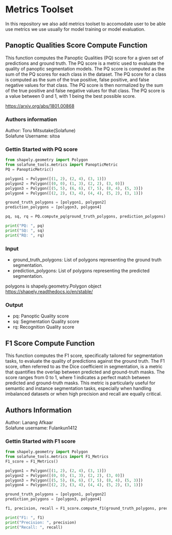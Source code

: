# Metrics Toolset

In this repository we also add metrics toolset to accomodate user to be able use metrics we use usually for model training or model evaluation.

## Panoptic Qualities Score Compute Function

This function computes the Panoptic Qualities (PQ) score for a given set of predictions and ground truth. The PQ score is a metric used to evaluate the quality of panoptic segmentation models. The PQ score is computed as the sum of the PQ scores for each class in the dataset. The PQ score for a class is computed as the sum of the true positive, false positive, and false negative values for that class. The PQ score is then normalized by the sum of the true positive and false negative values for that class. The PQ score is a value between 0 and 1, with 1 being the best possible score.

https://arxiv.org/abs/1801.00868

### Authors information

Author: Toru Mitsutake(Solafune) \
Solafune Username: sitoa

### Gettin Started with PQ score

```python
from shapely.geometry import Polygon
from solafune_tools.metrics import PanopticMetric
PQ = PanopticMetric()

polygon1 = Polygon([(1, 2), (2, 4), (3, 1)])
polygon2 = Polygon([(0, 0), (1, 3), (2, 2), (3, 0)])
polygon3 = Polygon([(5, 5), (6, 6), (7, 5), (8, 4), (5, 3)])
polygon4 = Polygon([(2, 2), (3, 4), (4, 4), (5, 2), (3, 1)])

ground_truth_polygons = [polygon1, polygon2]
prediction_polygons = [polygon3, polygon4]

pq, sq, rq = PQ.compute_pq(ground_truth_polygons, prediction_polygons)

print("PQ: ", pq)
print("SQ: ", sq)
print("RQ: ", rq)
```

### Input

- ground_truth_polygons: List of polygons representing the ground truth segmentation.
- prediction_polygons: List of polygons representing the predicted segmentation.

polygons is shapely.geometry.Polygon object
https://shapely.readthedocs.io/en/stable/

### Output

- pq: Panoptic Quality score
- sq: Segmentation Quality score
- rq: Recognition Quality score

## F1 Score Compute Function

This function computes the F1 score, specifically tailored for segmentation tasks, to evaluate the quality of predictions against the ground truth. The F1 score, often referred to as the Dice coefficient in segmentation, is a metric that quantifies the overlap between predicted and ground-truth masks. The score ranges from 0 to 1, where 1 indicates a perfect match between predicted and ground-truth masks. This metric is particularly useful for semantic and instance segmentation tasks, especially when handling imbalanced datasets or when high precision and recall are equally critical.

## Authors Information

Author: Lanang Afkaar \
Solafune username: Fulankun1412

### Gettin Started with F1 score

```python
from shapely.geometry import Polygon
from solafune_tools.metrics import F1_Metrics
F1_score = F1_Metrics()

polygon1 = Polygon([(1, 2), (2, 4), (3, 1)])
polygon2 = Polygon([(0, 0), (1, 3), (2, 2), (3, 0)])
polygon3 = Polygon([(5, 5), (6, 6), (7, 5), (8, 4), (5, 3)])
polygon4 = Polygon([(2, 2), (3, 4), (4, 4), (5, 2), (3, 1)])

ground_truth_polygons = [polygon1, polygon2]
prediction_polygons = [polygon3, polygon4]

f1, precision, recall = F1_score.compute_f1(ground_truth_polygons, prediction_polygons)

print("F1: ", f1)
print("Precision: ", precision)
print("Recall: ", recall)
```
